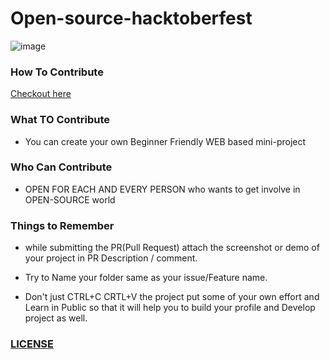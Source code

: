 # Open-source-hacktoberfest

![image](https://user-images.githubusercontent.com/61630442/194668978-753886a3-c152-4735-9169-61c21cbeb260.png)

### How To Contribute

[Checkout here](https://github.com/jay-2000/Open-source-hacktoberfest/blob/main/CONTRIBUTING.md)

### What TO Contribute

- You can create your own Beginner Friendly WEB based mini-project 

### Who Can Contribute

- OPEN FOR EACH AND EVERY PERSON who wants to get involve in OPEN-SOURCE world

### Things to Remember

- while submitting the PR(Pull Request) attach the screenshot or demo of your project in PR Description / comment.

- Try to Name your folder same as your issue/Feature name.

- Don't just CTRL+C CRTL+V the project put some of your own effort and Learn in Public so that it will help you to build your profile and Develop project as well.

### [LICENSE](https://github.com/jay-2000/Open-source-hacktoberfest/blob/main/LICENSE)
